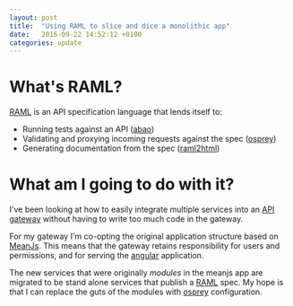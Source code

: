 ```yaml
---
layout: post
title:  "Using RAML to slice and dice a monolithic app"
date:   2016-09-22 14:52:12 +0100
categories: update
---
```


# What's RAML?

[RAML](http://raml.org/) is an API specification language that lends itself to:

* Running tests against an API ([abao](https://www.npmjs.com/package/abao))
* Validating and proxying incoming requests against the spec 
([osprey](https://www.npmjs.com/package/osprey))
* Generating documentation from the spec ([raml2html](https://www.npmjs.com/package/raml2html))

# What am I going to do with it?

I've been looking at how to easily integrate multiple services into an 
[API gateway](http://microservices.io/patterns/apigateway.html) without having 
to write too much code in the gateway.

For my gateway I'm co-opting the original application structure based on 
[MeanJs](http://meanjs.org/). This means that the gateway retains responsibility 
for users and permissions, and for serving the [angular](https://angularjs.org/) 
application.

The new services that were originally *modules* in the meanjs app are migrated 
to be stand alone services that publish a [RAML](http://raml.org/) spec. My hope 
is that I can replace the guts of the modules with 
[osprey](https://www.npmjs.com/package/osprey) configuration.

